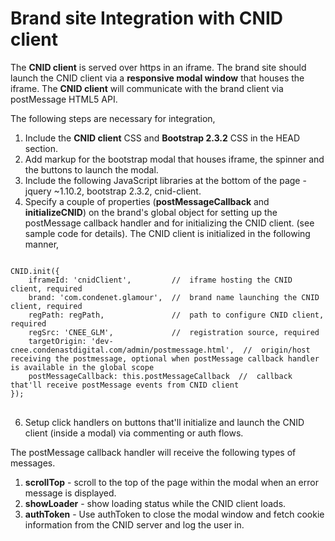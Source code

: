 Brand site Integration with CNID client
=======================================

The <b>CNID client</b> is served over https in an iframe. The brand site should launch the CNID client via a <b>responsive modal window</b> that houses the iframe. The <b>CNID client</b> will communicate with the brand client via postMessage HTML5 API.

The following steps are necessary for integration,

1. Include the <b>CNID client</b> CSS and <b>Bootstrap 2.3.2</b> CSS in the HEAD section.
3. Add markup for the bootstrap modal that houses iframe, the spinner and the buttons to launch the modal.
4. Include the following JavaScript libraries at the bottom of the page - jquery ~1.10.2, bootstrap 2.3.2, cnid-client.
5. Specify a couple of properties (<b>postMessageCallback</b> and <b>initializeCNID</b>) on the brand's global object for setting up the postMessage callback handler and for initializing the CNID client. (see sample code for details). The CNID client is initialized in the following manner,

<pre>
<code>
CNID.init({
    iframeId: 'cnidClient',         //  iframe hosting the CNID client, required
    brand: 'com.condenet.glamour',  //  brand name launching the CNID client, required
    regPath: regPath,               //  path to configure CNID client, required
    regSrc: 'CNEE_GLM',             //  registration source, required
    targetOrigin: 'dev-cnee.condenastdigital.com/admin/postmessage.html',  //  origin/host receiving the postmessage, optional when postMessage callback handler is available in the global scope
    postMessageCallback: this.postMessageCallback  //  callback that'll receive postMessage events from CNID client
});
</code>
</pre>

6. Setup click handlers on buttons that'll initialize and launch the CNID client (inside a modal) via commenting or auth flows.

The postMessage callback handler will receive the following types of messages.

1. <b>scrollTop</b> - scroll to the top of the page within the modal when an error message is displayed.
2. <b>showLoader</b> - show loading status while the CNID client loads.
3. <b>authToken</b> - Use authToken to close the modal window and fetch cookie information from the CNID server and log the user in.
